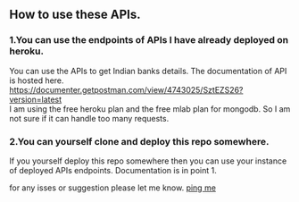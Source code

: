 ## How to use these APIs.
### 1.You can use the endpoints of APIs I have already deployed on heroku.
You can use the APIs to get Indian banks details. The documentation of API is hosted here.
https://documenter.getpostman.com/view/4743025/SztEZS26?version=latest  
I am using the free heroku plan and the free mlab plan for mongodb. So I am not sure if it can handle too many requests.
### 2.You can yourself clone and deploy this repo somewhere.
If you yourself deploy this repo somewhere then you can use your instance of deployed APIs endpoints. Documentation is in point 1.

for any isses or suggestion please let me know.
[ping me](https://twitter.com/Shadabshs)
